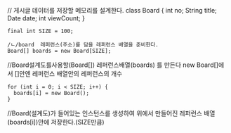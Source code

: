  // 게시글 데이터를 저장할 메모리를 설계한다.
    class Board {
      int no;
      String title;
      Date date;
      int viewCount;
    }

    final int SIZE = 100;
    
    /ㄴ/board  레퍼런스(주소)를 담을 레퍼런스 배열을 준비한다.
    Board[] boards = new Board[SIZE];
 //Board설계도를사용할(Board[]) 레퍼런스배열(boards) 를 만든다  new Board[]에서 []안엔 레퍼런스 배열안의 레퍼런스의 개수 
    
    
    for (int i = 0; i < SIZE; i++) {
      boards[i] = new Board();
    }
  //Board(설계도)가 들어있는 인스턴스를 생성하여 위에서 만들어진  레퍼런스 배열(boards[i])안에  저장한다.(SIZE만큼)